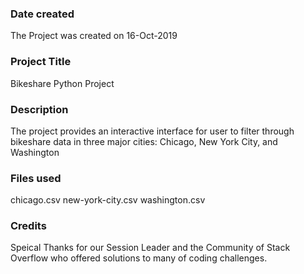 ### Date created
The Project was created on 16-Oct-2019

### Project Title
Bikeshare Python Project

### Description
The project provides an interactive interface for user to filter through bikeshare data in three major cities: Chicago, New York City, and Washington

### Files used
chicago.csv new-york-city.csv washington.csv

### Credits
Speical Thanks for our Session Leader and the Community of Stack Overflow who offered solutions to many of coding challenges. 

